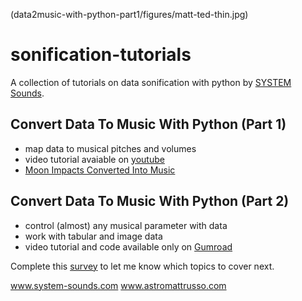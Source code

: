 (data2music-with-python-part1/figures/matt-ted-thin.jpg)

# sonification-tutorials

A collection of tutorials on data sonification with python by [SYSTEM Sounds](www.system-sounds.com).

## Convert Data To Music With Python (Part 1)
- map data to musical pitches and volumes
- video tutorial avaiable on [youtube](https://www.youtube.com/watch?v=YgLvfLxVWvU)
- [Moon Impacts Converted Into Music](https://www.youtube.com/watch?v=ANYxkwvb8pc)


## Convert Data To Music With Python (Part 2)
- control (almost) any musical parameter with data
- work with tabular and image data
- video tutorial and code available only on [Gumroad](https://astromattrusso.gumroad.com/l/data2music-part2)

Complete this [survey](https://docs.google.com/forms/d/e/1FAIpQLSef30tY78hr6cl5lHc91a1pCiqU6GPOa1BletNFg0pOH3JuwA/viewform) to let me know which topics to cover next.

www.system-sounds.com
www.astromattrusso.com
